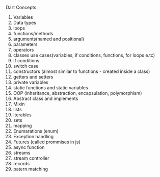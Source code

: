 Dart Concepts 
1. Variables
2. Data types
3. loops
4. functions/methods
5. arguments(named and positional)
6. parameters
7. operators
8. classes use cases(variables, if conditions, functions, for loops e.tc)
9. if conditions
10. switch case
11. constructors (almost similar to functions - created inside a class)
12. getters and setters
13. private variables
14. static functions and static variables
15. OOP (inheritance, abstraction, encapsulation, polymorphism)
16. Abstract class and implements
17. Mixin
18. lists
19. iterables
20. sets
21. mapping
22. Enumarations (enum)
23. Exception handling
24. Futures (called prommises in js)
25. async function
26. streams
27. stream controller
28. records
29. patern matching

